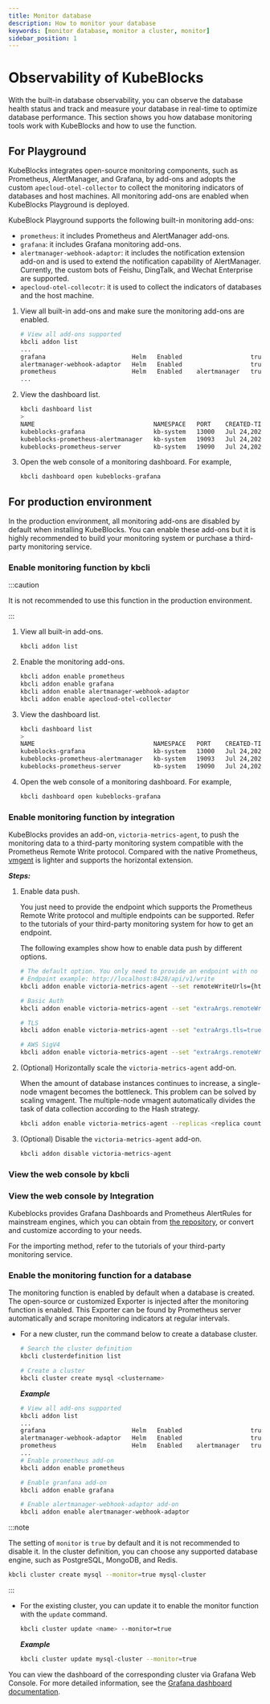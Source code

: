 ```yaml
---
title: Monitor database
description: How to monitor your database
keywords: [monitor database, monitor a cluster, monitor]
sidebar_position: 1
---
```


# Observability of KubeBlocks

With the built-in database observability, you can observe the database health status and track and measure your database in real-time to optimize database performance. This section shows you how database monitoring tools work with KubeBlocks and how to use the function.

## For Playground

KubeBlocks integrates open-source monitoring components, such as Prometheus, AlertManager, and Grafana, by add-ons and adopts the custom `apecloud-otel-collector` to collect the monitoring indicators of databases and host machines. All monitoring add-ons are enabled when KubeBlocks Playground is deployed.

KubeBlock Playground supports the following built-in monitoring add-ons:

* `prometheus`: it includes Prometheus and AlertManager add-ons.
* `grafana`: it includes Grafana monitoring add-ons.
* `alertmanager-webhook-adaptor`: it includes the notification extension add-on and is used to extend the notification capability of AlertManager. Currently, the custom bots of Feishu, DingTalk, and Wechat Enterprise are supported.
* `apecloud-otel-collecotr`: it is used to collect the indicators of databases and the host machine.

1. View all built-in add-ons and make sure the monitoring add-ons are enabled.

   ```bash
   # View all add-ons supported
   kbcli addon list
   ...
   grafana                        Helm   Enabled                   true                                                                                    
   alertmanager-webhook-adaptor   Helm   Enabled                   true                                                                                    
   prometheus                     Helm   Enabled    alertmanager   true 
   ...
   ```

2. View the dashboard list.

   ```bash
   kbcli dashboard list
   >
   NAME                                 NAMESPACE   PORT    CREATED-TIME
   kubeblocks-grafana                   kb-system   13000   Jul 24,2023 11:38 UTC+0800
   kubeblocks-prometheus-alertmanager   kb-system   19093   Jul 24,2023 11:38 UTC+0800
   kubeblocks-prometheus-server         kb-system   19090   Jul 24,2023 11:38 UTC+0800
   ```

3. Open the web console of a monitoring dashboard. For example,

   ```bash
   kbcli dashboard open kubeblocks-grafana
   ```

## For production environment

In the production environment, all monitoring add-ons are disabled by default when installing KubeBlocks. You can enable these add-ons but it is highly recommended to build your monitoring system or purchase a third-party monitoring service.

### Enable monitoring function by kbcli

:::caution

It is not recommended to use this function in the production environment.

:::

1. View all built-in add-ons.

   ```bash
   kbcli addon list
   ```

2. Enable the monitoring add-ons.

   ```bash
   kbcli addon enable prometheus
   kbcli addon enable grafana
   kbcli addon enable alertmanager-webhook-adaptor
   kbcli addon enable apecloud-otel-collector
   ```

3. View the dashboard list.

   ```bash
   kbcli dashboard list
   >
   NAME                                 NAMESPACE   PORT    CREATED-TIME
   kubeblocks-grafana                   kb-system   13000   Jul 24,2023 11:38 UTC+0800
   kubeblocks-prometheus-alertmanager   kb-system   19093   Jul 24,2023 11:38 UTC+0800
   kubeblocks-prometheus-server         kb-system   19090   Jul 24,2023 11:38 UTC+0800
   ```

4. Open the web console of a monitoring dashboard. For example,

   ```bash
   kbcli dashboard open kubeblocks-grafana
   ```

### Enable monitoring function by integration

KubeBlocks provides an add-on, `victoria-metrics-agent`, to push the monitoring data to a third-party monitoring system compatible with the Prometheus Remote Write protocol. Compared with the native Prometheus, [vmgent](https://docs.victoriametrics.com/vmagent.html) is lighter and supports the horizontal extension.

***Steps:***

1. Enable data push.

   You just need to provide the endpoint which supports the Prometheus Remote Write protocol and multiple endpoints can be supported. Refer to the tutorials of your third-party monitoring system for how to get an endpoint.

   The following examples show how to enable data push by different options.

   ```bash
   # The default option. You only need to provide an endpoint with no verification.
   # Endpoint example: http://localhost:8428/api/v1/write
   kbcli addon enable victoria-metrics-agent --set remoteWriteUrls={http://<remoteWriteUrl>:<port>/<remote write path>}
   ```

   ```bash
   # Basic Auth
   kbcli addon enable victoria-metrics-agent --set "extraArgs.remoteWrite.basicAuth.username=<your username>,remoteWrite.basicAuth.password=<your password>,remoteWriteUrls={http://<remoteWriteUrl>:<port>/<remote write path>}"
   ```

   ```bash
   # TLS
   kbcli addon enable victoria-metrics-agent --set "extraArgs.tls=true,extraArgs.tlsCertFile=<path to certifle>,extraArgs.tlsKeyFile=<path to keyfile>,remoteWriteUrls={http://<remoteWriteUrl>:<port>/<remote write path>}"
   ```

   ```bash
   # AWS SigV4
   kbcli addon enable victoria-metrics-agent --set "extraArgs.remoteWrite.aws.region=<your AMP region>,extraArgs.remoteWrite.aws.accessKey=<your accessKey>,extraArgs.remoteWrite.aws.secretKey=<your secretKey>,remoteWriteUrls={http://<remoteWriteUrl>:<port>/<remote write path>}"
   ```

2. (Optional) Horizontally scale the `victoria-metrics-agent` add-on.

   When the amount of database instances continues to increase, a single-node vmagent becomes the bottleneck. This problem can be solved by scaling vmagent. The multiple-node vmagent automatically divides the task of data collection according to the Hash strategy.

   ```bash
   kbcli addon enable victoria-metrics-agent --replicas <replica count> --set remoteWriteUrls={http://<remoteWriteUrl>:<port>/<remote write path>}
   ```

3. (Optional) Disable the `victoria-metrics-agent` add-on.

   ```bash
   kbcli addon disable victoria-metrics-agent
   ```

### View the web console by kbcli

### View the web console by Integration

Kubeblocks provides Grafana Dashboards and Prometheus AlertRules for mainstream engines, which you can obtain from [the repository](https://github.com/apecloud/kubeblocks-mixin), or convert and customize according to your needs.

For the importing method, refer to the tutorials of your third-party monitoring service.

### Enable the monitoring function for a database

The monitoring function is enabled by default when a database is created. The open-source or customized Exporter is injected after the monitoring function is enabled. This Exporter can be found by Prometheus server automatically and scrape monitoring indicators at regular intervals.

* For a new cluster, run the command below to create a database cluster.

    ```bash
    # Search the cluster definition
    kbcli clusterdefinition list 

    # Create a cluster
    kbcli cluster create mysql <clustername> 
    ```

    ***Example***

    ```bash
    # View all add-ons supported
    kbcli addon list
    ...
    grafana                        Helm   Enabled                   true                                                                                    
    alertmanager-webhook-adaptor   Helm   Enabled                   true                                                                                    
    prometheus                     Helm   Enabled    alertmanager   true 
    ...
    # Enable prometheus add-on
    kbcli addon enable prometheus

    # Enable granfana add-on
    kbcli addon enable grafana

    # Enable alertmanager-webhook-adaptor add-on
    kbcli addon enable alertmanager-webhook-adaptor
    ```

:::note

The setting of `monitor` is `true` by default and it is not recommended to disable it. In the cluster definition, you can choose any supported database engine, such as PostgreSQL, MongoDB, and Redis.

```bash
kbcli cluster create mysql --monitor=true mysql-cluster
```

:::

* For the existing cluster, you can update it to enable the monitor function with the `update` command.

    ```bash
    kbcli cluster update <name> --monitor=true
    ```

    ***Example***

    ```bash
    kbcli cluster update mysql-cluster --monitor=true
    ```

You can view the dashboard of the corresponding cluster via Grafana Web Console. For more detailed information, see the [Grafana dashboard documentation](https://grafana.com/docs/grafana/latest/dashboards/).
